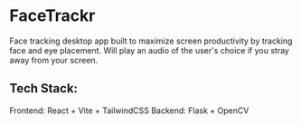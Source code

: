 # FaceTrackr

Face tracking desktop app built to maximize screen productivity by tracking face and eye placement. Will play an audio of the user's choice if you stray away from your screen. 

## Tech Stack:

Frontend: React + Vite + TailwindCSS
Backend: Flask + OpenCV
